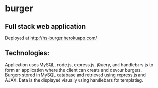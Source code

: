 # burger
## Full stack web application
Deployed at http://hs-burger.herokuapp.com/

## Technologies:
Application uses MySQL, node.js, express.js, jQuery, and handlebars.js to form an application where the client can create and devour burgers. Burgers stored in MySQL database and retrieved using express.js and AJAX. Data is the displayed visually using handlebars for templating.
